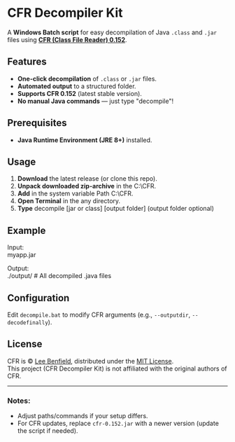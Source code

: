 # CFR Decompiler Kit  

A **Windows Batch script** for easy decompilation of Java `.class` and `.jar` files using **[CFR (Class File Reader) 0.152](http://www.benf.org/other/cfr/)**.  

## Features  

- **One-click decompilation** of `.class` or `.jar` files.  
- **Automated output** to a structured folder.  
- **Supports CFR 0.152** (latest stable version).  
- **No manual Java commands** — just type "decompile"!  

## Prerequisites  

- **Java Runtime Environment (JRE 8+)** installed.
## Usage  

1. **Download** the latest release (or clone this repo).  
2. **Unpack downloaded zip-archive** in the C:\CFR\.  
3. **Add** in the system variable Path C:\CFR\.  
4. **Open Terminal** in the any directory.
5. **Type** decompile [jar or class] [output folder] (output folder optional) 

## Example  
Input:  
  myapp.jar  

Output:  
  ./output/  # All decompiled .java files  
  
## Configuration  

Edit `decompile.bat` to modify CFR arguments (e.g., `--outputdir`, `--decodefinally`).  

## License  
CFR is © [Lee Benfield](http://www.benf.org/), distributed under the [MIT License](https://opensource.org/licenses/MIT).  
This project (CFR Decompiler Kit) is not affiliated with the original authors of CFR.

---  

### Notes:  
- Adjust paths/commands if your setup differs.  
- For CFR updates, replace `cfr-0.152.jar` with a newer version (update the script if needed).  
